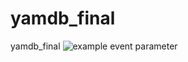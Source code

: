 # yamdb_final
yamdb_final
![example event parameter](https://github.com/github/docs/actions/workflows/main.yml/badge.svg?event=push)
